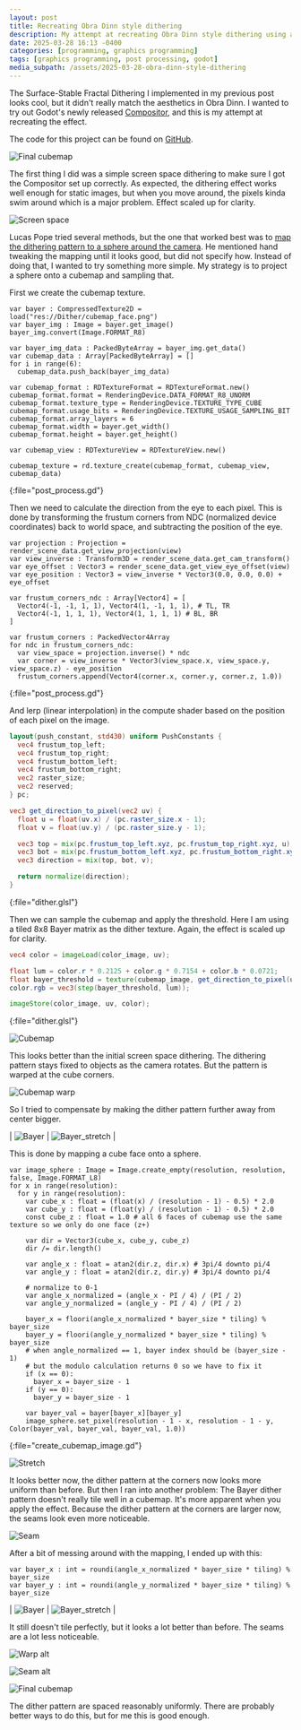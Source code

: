 ```yaml
---
layout: post
title: Recreating Obra Dinn style dithering
description: My attempt at recreating Obra Dinn style dithering using a cubemap
date: 2025-03-28 16:13 -0400
categories: [programming, graphics programming]
tags: [graphics programming, post processing, godot]
media_subpath: /assets/2025-03-28-obra-dinn-style-dithering
---
```


The Surface-Stable Fractal Dithering I implemented in my previous post looks cool, but it didn't really match the aesthetics in Obra Dinn. I wanted to try out Godot's newly released [Compositor](https://docs.godotengine.org/en/stable/tutorials/rendering/compositor.html), and this is my attempt at recreating the effect.

The code for this project can be found on [GitHub](https://github.com/tufourn/Dither-ObraDinn).

![Final cubemap](10_cubemap_alt.gif)

The first thing I did was a simple screen space dithering to make sure I got the Compositor set up correctly. As expected, the dithering effect works well enough for static images, but when you move around, the pixels kinda swim around which is a major problem. Effect scaled up for clarity.

![Screen space](00_screenspace.gif)

Lucas Pope tried several methods, but the one that worked best was to [map the dithering pattern to a sphere around the camera](https://forums.tigsource.com/index.php?topic=40832.msg1363742#msg1363742). He mentioned hand tweaking the mapping until it looks good, but did not specify how. Instead of doing that, I wanted to try something more simple. My strategy is to project a sphere onto a cubemap and sampling that.

First we create the cubemap texture.

```gdscript
var bayer : CompressedTexture2D = load("res://Dither/cubemap_face.png")
var bayer_img : Image = bayer.get_image()
bayer_img.convert(Image.FORMAT_R8)

var bayer_img_data : PackedByteArray = bayer_img.get_data()
var cubemap_data : Array[PackedByteArray] = []
for i in range(6):
  cubemap_data.push_back(bayer_img_data)

var cubemap_format : RDTextureFormat = RDTextureFormat.new()
cubemap_format.format = RenderingDevice.DATA_FORMAT_R8_UNORM
cubemap_format.texture_type = RenderingDevice.TEXTURE_TYPE_CUBE
cubemap_format.usage_bits = RenderingDevice.TEXTURE_USAGE_SAMPLING_BIT
cubemap_format.array_layers = 6
cubemap_format.width = bayer.get_width()
cubemap_format.height = bayer.get_height()

var cubemap_view : RDTextureView = RDTextureView.new()

cubemap_texture = rd.texture_create(cubemap_format, cubemap_view, cubemap_data)
```
{:file="post_process.gd"}

Then we need to calculate the direction from the eye to each pixel. This is done by transforming the frustum corners from NDC (normalized device coordinates) back to world space, and subtracting the position of the eye.

```gdscript
var projection : Projection = render_scene_data.get_view_projection(view)
var view_inverse : Transform3D = render_scene_data.get_cam_transform()
var eye_offset : Vector3 = render_scene_data.get_view_eye_offset(view)
var eye_position : Vector3 = view_inverse * Vector3(0.0, 0.0, 0.0) + eye_offset

var frustum_corners_ndc : Array[Vector4] = [
  Vector4(-1, -1, 1, 1), Vector4(1, -1, 1, 1), # TL, TR
  Vector4(-1, 1, 1, 1), Vector4(1, 1, 1, 1) # BL, BR
]

var frustum_corners : PackedVector4Array
for ndc in frustum_corners_ndc:
  var view_space = projection.inverse() * ndc
  var corner = view_inverse * Vector3(view_space.x, view_space.y, view_space.z) - eye_position
  frustum_corners.append(Vector4(corner.x, corner.y, corner.z, 1.0))
```
{:file="post_process.gd"}

And lerp (linear interpolation) in the compute shader based on the position of each pixel on the image.

```glsl
layout(push_constant, std430) uniform PushConstants {
  vec4 frustum_top_left;
  vec4 frustum_top_right;
  vec4 frustum_bottom_left;
  vec4 frustum_bottom_right;
  vec2 raster_size;
  vec2 reserved;
} pc;

vec3 get_direction_to_pixel(vec2 uv) {
  float u = float(uv.x) / (pc.raster_size.x - 1);
  float v = float(uv.y) / (pc.raster_size.y - 1);

  vec3 top = mix(pc.frustum_top_left.xyz, pc.frustum_top_right.xyz, u);
  vec3 bot = mix(pc.frustum_bottom_left.xyz, pc.frustum_bottom_right.xyz, u);
  vec3 direction = mix(top, bot, v);

  return normalize(direction);
}
```
{:file="dither.glsl"}

Then we can sample the cubemap and apply the threshold. Here I am using a tiled 8x8 Bayer matrix as the dither texture. Again, the effect is scaled up for clarity.

```glsl
vec4 color = imageLoad(color_image, uv);

float lum = color.r * 0.2125 + color.g * 0.7154 + color.b * 0.0721;
float bayer_threshold = texture(cubemap_image, get_direction_to_pixel(uv)).r;
color.rgb = vec3(step(bayer_threshold, lum));

imageStore(color_image, uv, color);
```
{:file="dither.glsl"}

![Cubemap](01_cubemap.gif)

This looks better than the initial screen space dithering. The dithering pattern stays fixed to objects as the camera rotates. But the pattern is warped at the cube corners.

![Cubemap warp](02_cubemap_warp.png)

So I tried to compensate by making the dither pattern further away from center bigger.

| ![Bayer](03_bayer_texture.png) | ![Bayer_stretch](04_bayer_texture_stretch.png) |

This is done by mapping a cube face onto a sphere.

```gdscript
var image_sphere : Image = Image.create_empty(resolution, resolution, false, Image.FORMAT_L8)
for x in range(resolution):
  for y in range(resolution):
    var cube_x : float = (float(x) / (resolution - 1) - 0.5) * 2.0
    var cube_y : float = (float(y) / (resolution - 1) - 0.5) * 2.0
    const cube_z : float = 1.0 # all 6 faces of cubemap use the same texture so we only do one face (z+)

    var dir = Vector3(cube_x, cube_y, cube_z)
    dir /= dir.length()

    var angle_x : float = atan2(dir.z, dir.x) # 3pi/4 downto pi/4
    var angle_y : float = atan2(dir.z, dir.y) # 3pi/4 downto pi/4

    # normalize to 0-1
    var angle_x_normalized = (angle_x - PI / 4) / (PI / 2)
    var angle_y_normalized = (angle_y - PI / 4) / (PI / 2)

    bayer_x = floori(angle_x_normalized * bayer_size * tiling) % bayer_size
    bayer_y = floori(angle_y_normalized * bayer_size * tiling) % bayer_size
    # when angle_normalized == 1, bayer index should be (bayer_size - 1)
    # but the modulo calculation returns 0 so we have to fix it
    if (x == 0):
      bayer_x = bayer_size - 1
    if (y == 0):
      bayer_y = bayer_size - 1

    var bayer_val = bayer[bayer_x][bayer_y]
    image_sphere.set_pixel(resolution - 1 - x, resolution - 1 - y, Color(bayer_val, bayer_val, bayer_val, 1.0))
```
{:file="create_cubemap_image.gd"}

![Stretch](05_stretch_warp.png)

It looks better now, the dither pattern at the corners now looks more uniform than before. But then I ran into another problem: The Bayer dither pattern doesn't really tile well in a cubemap. It's more apparent when you apply the effect. Because the dither pattern at the corners are larger now, the seams look even more noticeable.

![Seam](06_seam.png)

After a bit of messing around with the mapping, I ended up with this:

```gdscript
var bayer_x : int = roundi(angle_x_normalized * bayer_size * tiling) % bayer_size
var bayer_y : int = roundi(angle_y_normalized * bayer_size * tiling) % bayer_size
```

| ![Bayer](03_bayer_texture.png) | ![Bayer_stretch](07_bayer_stretch_alt.png) |

It still doesn't tile perfectly, but it looks a lot better than before. The seams are a lot less noticeable.

![Warp alt](09_stretch_wrap_alt.png)

![Seam alt](08_seam_alt.png)

![Final cubemap](10_cubemap_alt.gif)

The dither pattern are spaced reasonably uniformly. There are probably better ways to do this, but for me this is good enough.
